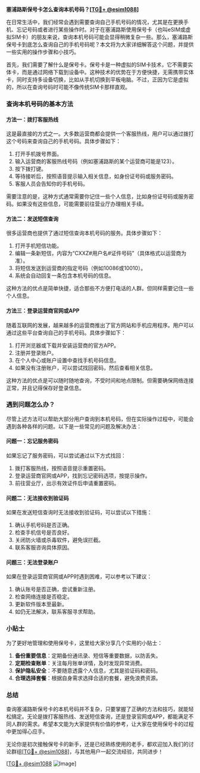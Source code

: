 **塞浦路斯保号卡怎么查询本机号码？[[TG💪+ @esim1088](https://t.me/s/esim1088)]**

在日常生活中，我们经常会遇到需要查询自己手机号码的情况，尤其是在更换手机、忘记号码或者进行某些操作时。对于在塞浦路斯使用保号卡（也叫eSIM或虚拟SIM卡）的朋友来说，查询本机号码可能会显得稍微复杂一些。那么，塞浦路斯保号卡到底怎么查询自己的手机号码呢？本文将为大家详细解答这个问题，并提供一些实用的操作步骤和小技巧。

首先，我们需要了解什么是保号卡。保号卡是一种虚拟的SIM卡技术，它不需要实体卡，而是通过网络下载到设备中。这种技术的优势在于方便快捷，无需携带实体卡，同时支持多设备切换，比如从手机切换到平板电脑。不过，正因为它是虚拟的，所以在查询号码时可能不像传统SIM卡那样直观。

### 查询本机号码的基本方法

#### 方法一：拨打客服热线
这是最直接的方式之一。大多数运营商都会提供一个客服热线，用户可以通过拨打这个号码来查询自己的手机号码。具体步骤如下：
1. 打开手机拨号界面。
2. 输入运营商的客服热线号码（例如塞浦路斯的某个运营商可能是123）。
3. 按下拨打键。
4. 等待接听后，按照语音提示输入相关信息，如身份证号码或服务密码。
5. 客服人员会告知你的手机号码。

需要注意的是，这种方式通常需要你记住一些个人信息，比如身份证号码或服务密码。如果没有这些信息，可能需要前往营业厅办理相关手续。

#### 方法二：发送短信查询
很多运营商也提供了通过短信查询本机号码的服务。具体步骤如下：
1. 打开手机短信功能。
2. 编辑一条新短信，内容为“CXXZ#用户名#证件号码”（具体格式以运营商为准）。
3. 将短信发送到运营商的指定号码（例如10086或10010）。
4. 系统会自动回复一条包含本机号码的信息。

这种方法的优点是简单快捷，适合那些不方便打电话的人群。但同样需要记住一些个人信息。

#### 方法三：登录运营商官网或APP
随着互联网的发展，越来越多的运营商推出了官方网站和手机应用程序。用户可以通过这些平台查询自己的手机号码。具体步骤如下：
1. 打开浏览器或下载并安装运营商的官方APP。
2. 注册并登录账户。
3. 在个人中心或账户设置中查找手机号码信息。
4. 如果没有注册账户，可以尝试找回密码，然后查看相关信息。

这种方法的优点是可以随时随地查询，不受时间和地点限制。但需要确保网络连接正常，并且记得保存好登录信息。

### 遇到问题怎么办？

尽管上述方法可以帮助大部分用户查询到本机号码，但在实际操作过程中，可能会遇到各种各样的问题。以下是一些常见的问题及解决办法：

#### 问题一：忘记服务密码
如果忘记了服务密码，可以尝试通过以下方式找回：
1. 拨打客服热线，按照语音提示重置密码。
2. 登录运营商官网或APP，找到忘记密码选项，按提示操作。
3. 前往营业厅，出示有效证件后申请重置密码。

#### 问题二：无法接收到验证码
如果在发送短信查询时无法接收到验证码，可以尝试以下措施：
1. 确认手机号码是否正确。
2. 检查手机信号是否良好。
3. 关闭防火墙或杀毒软件，避免误拦截。
4. 联系客服咨询具体原因。

#### 问题三：无法登录账户
如果在登录运营商官网或APP时遇到困难，可以参考以下建议：
1. 确认账号是否正确，尝试重新注册。
2. 检查网络连接是否稳定。
3. 更新软件版本至最新。
4. 如仍无法解决，联系客服寻求帮助。

### 小贴士

为了更好地管理和使用保号卡，这里给大家分享几个实用的小贴士：
1. **备份重要信息**：定期备份通讯录、短信等重要数据，以防丢失。
2. **定期检查账单**：关注每月账单详情，及时发现异常消费。
3. **保护隐私安全**：不要随意透露个人信息，尤其是验证码和密码。
4. **合理选择套餐**：根据自身需求选择合适的套餐，避免浪费资源。

### 总结

查询塞浦路斯保号卡的本机号码并不复杂，只要掌握了正确的方法和技巧，就能轻松搞定。无论是拨打客服热线、发送短信查询，还是登录官网或APP，都能满足不同人群的需求。希望本文能为大家提供有价值的参考，让大家在使用保号卡的过程中更加得心应手。

无论你是初次接触保号卡的新手，还是已经熟练使用的老手，都欢迎加入我们的讨论群组[[TG💪+ @esim1088](https://t.me/s/esim1088)]，与其他用户一起交流经验，共同进步！

[[TG💪+ @esim1088](https://t.me/s/esim1088) ![Image](https://i.postimg.cc/4NQfJmqS/Snipaste-2025-05-13-00-14-12.png)]